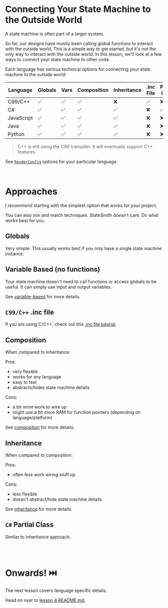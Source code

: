 # Connecting Your State Machine to the Outside World
A state machine is often part of a larger system.

So far, our designs have mostly been calling global functions to interact with the outside world. This is a simple way to get started, but it's not the only way to interact with the outside world. In this lesson, we'll look at a few ways to connect your state machine to other code.

Each language has various technical options for connecting your state machine to the outside world:

| Language   | Globals | Vars | Composition | Inheritance | .inc File | Partial Class |
| ---------- | ------- | ---- | ----------- | ----------- | --------- | ------------- |
| C99/C++    | ✅      | ✅   | ✅          | ❌          | ✅        | ❌            |
| C#         | ✅      | ✅   | ✅          | ✅          | ❌        | ✅            |
| JavaScript | ✅      | ✅   | ✅          | ✅          | ❌        | ❌            |
| Java       | ✅      | ✅   | ✅          | ✅          | ❌        | ❌            |
| Python     | ✅      | ✅   | ✅          | ✅          | ❌        | ❌            |

> C++ is still using the C99 transpiler. It will eventually support C++ features.

See [`RenderConfig`](https://github.com/StateSmith/StateSmith/blob/main/docs/settings.md) options for your particular language.

<br>

# Approaches
I recommend starting with the simplest option that works for your project.

You can also mix and match techniques. StateSmith doesn't care. Do what works best for you.



## Globals
Very simple. This usually works best if you only have a single state machine instance.


## Variable Based (no functions)
Your state machine doesn't need to call functions or access globals to be useful. It can simply use input and output variables.

See [variable-based](./variable-based/README.md) for more details.


## `C99/C++` .inc file
If you are using C/C++, check out this [.inc file tutorial](https://github.com/StateSmith/StateSmith-examples/tree/main/c-include-sm-basic-2-plantuml-tutorial).


## Composition
When compared to inheritance:

Pros:
- very flexible
- works for any language
- easy to test
- abstracts/hides state machine details

Cons:
- a bit more work to wire up
- might use a bit more RAM for function pointers (depending on language/platform)

See [composition](./composition/README.md) for more details.


## Inheritance
When compared to composition:

Pros:
- often less work wiring stuff up

Cons:
- less flexible
- doesn't abstract/hide state machine details

See [inheritance](./inheritance/README.md) for more details.

## `C#` Partial Class
Similar to inheritance approach.



<br>
<br>

# Onwards! ⏭️
The next lesson covers language specific details.

Head on over to [lesson 4 README.md](../lesson-4/README.md).

